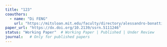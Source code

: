 ```yaml
---
title: "123"
coauthors:
  - name: "Di FENG"
    url: "https://mitsloan.mit.edu/faculty/directory/alessandro-bonatti"
paper_url: "https://dx.doi.org/10.2139/ssrn.5111246" 
status: "Working Paper"  # Working Paper | Published | Under Review
journal:   # Only for published papers
---
```

